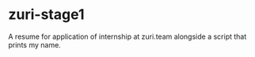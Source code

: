 # zuri-stage1
A resume for application of internship at zuri.team alongside a script that prints my name.
